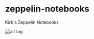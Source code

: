 # zeppelin-notebooks
Kirk's Zeppelin Notebooks


![alt tag](https://raw.githubusercontent.com/username/projectname/branch/path/to/img.png)

